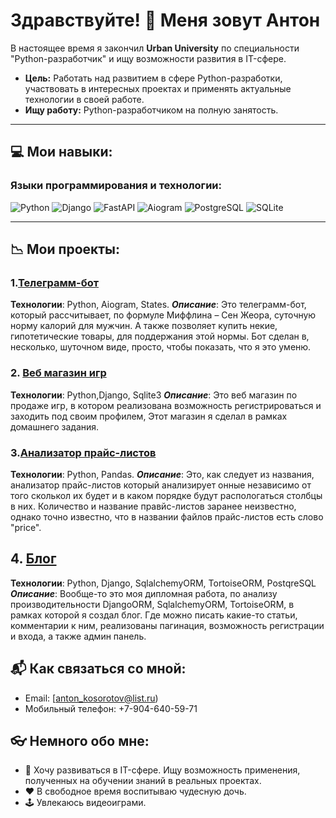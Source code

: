 # Здравствуйте! 🤝 Меня зовут Антон

В настоящее время я закончил  **Urban University** по специальности "Python-разработчик" и ищу возможности развития в IT-сфере.

- **Цель:** Работать над развитием в сфере Python-разработки, участвовать в интересных проектах и применять актуальные технологии в своей работе.
- **Ищу работу:** Python-разработчиком на полную занятость.

---

## 💻 Мои навыки:

### Языки программирования и технологии:

![Python](https://img.shields.io/badge/Python-3776AB?style=for-the-badge&logo=python&logoColor=white)
![Django](https://img.shields.io/badge/Django-092E20?style=for-the-badge&logo=django&logoColor=white)
![FastAPI](https://img.shields.io/badge/FastAPI-009688?style=for-the-badge&logo=fastapi&logoColor=white)
![Aiogram](https://img.shields.io/badge/Aiogram-009688?style=for-the-badge&logo=telegram&logoColor=white)
![PostgreSQL](https://img.shields.io/badge/PostgreSQL-336791?style=for-the-badge&logo=postgresql&logoColor=white)
![SQLite](https://img.shields.io/badge/SQLite-07405E?style=for-the-badge&logo=sqlite&logoColor=white)

---

## 📉 Мои проекты:

### 1.[Телеграмм-бот](https://github.com/Antoniozus89/InLineKeyboard/blob/main/InLineKeyboard.py)

**Технологии**: Python, Aiogram, States.
***Описание***: Это телеграмм-бот, который рассчитывает, по формуле Миффлина – Сен Жеора, суточную норму калорий для
мужчин. А также позволяет купить некие, гипотетические товары, для поддержания этой нормы. Бот сделан в, несколько,
шуточном виде, просто, чтобы показать, что я это уменю.

### 2. [Веб магазин игр](https://github.com/Antoniozus89/-.-HTML-Django-)

**Технологии**: Python,Django, Sqlite3
***Описание***: Это веб магазин по продаже игр, в котором реализована возможность регистрироваться и заходить под своим
профилем, Этот магазин я сделал в рамках домашнего задания.

### 3.[Анализатор прайс-листов](https://github.com/Antoniozus89/PriceListAnalyzer/tree/main/PriceListAnalyzer)

**Технологии**: Python, Pandas.
***Описание***: Это, как следует из названия, анализатор прайс-листов который анализирует онные независимо от того
сколькол их будет и в каком порядке будут распологаться столбцы в них. Количество и название правйс-листов заранее
неизвестно, однако точно известно, что в названии файлов прайс-листов есть слово "price".

## 4. [Блог](https://github.com/Antoniozus89/diplom_finaly)

**Технологии**: Python, Django, SqlalchemyORM, TortoiseORM, PostqreSQL
***Описание***: Вообще-то это моя дипломная работа, по анализу производительности DjangoORM, SqlalchemyORM, TortoiseORM,
в рамках которой я создал блог. Где можно писать какие-то статьи, комментарии к ним, реализованы пагинация, возможность
регистрации и входа, а также админ панель. 

## 📬 Как связаться со мной:

- Email: [anton_kosorotov@list.ru)
- Мобильный телефон: +7-904-640-59-71

## 👓 Немного обо мне:
- 📘 Хочу развиваться в IT-сфере. Ищу возможность применения, полученных на обучении знаний в реальных проектах. 
- ❤️ В свободное время воспитываю чудесную дочь.
- 🕹 Увлекаюсь видеоиграми.  


